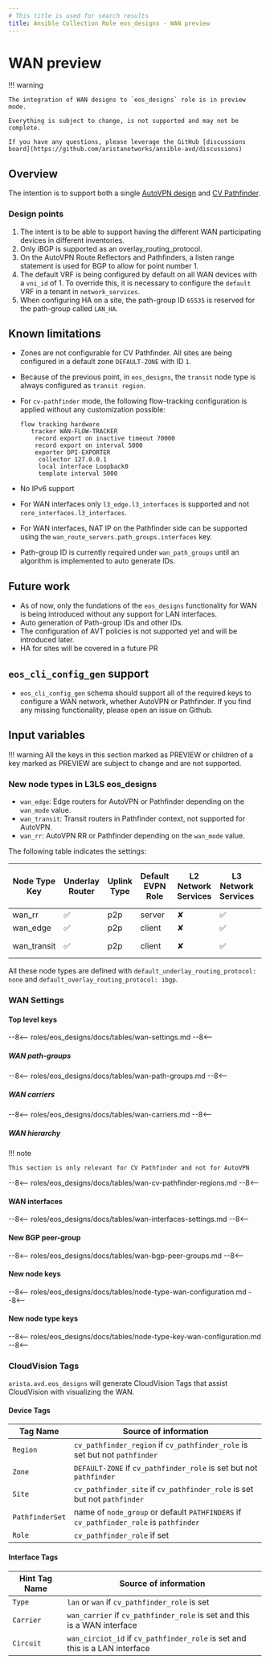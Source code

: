 ```yaml
---
# This title is used for search results
title: Ansible Collection Role eos_designs - WAN preview
---
```

<!--
  ~ Copyright (c) 2023-2024 Arista Networks, Inc.
  ~ Use of this source code is governed by the Apache License 2.0
  ~ that can be found in the LICENSE file.
  -->

# WAN preview

!!! warning

    The integration of WAN designs to `eos_designs` role is in preview mode.

    Everything is subject to change, is not supported and may not be complete.

    If you have any questions, please leverage the GitHub [discussions board](https://github.com/aristanetworks/ansible-avd/discussions)

## Overview

The intention is to support both a single [AutoVPN design](https://www.arista.com/en/cg-veos-router/veos-router-auto-vpn) and [CV Pathfinder](https://www.arista.com/en/solutions/enterprise-wan/pathfinder).

### Design points

1. The intent is to be able to support having the different WAN participating devices in different inventories.
2. Only iBGP is supported as an overlay_routing_protocol.
3. On the AutoVPN Route Reflectors and Pathfinders, a listen range statement is used for BGP to allow for point number 1.
4. The default VRF is being configured by default on all WAN devices with a `vni_id` of 1. To override this, it is necessary to configure the `default` VRF in a tenant in `network_services`.
5. When configuring HA on a site, the path-group ID `65535` is reserved for the path-group called `LAN_HA`.

## Known limitations

- Zones are not configurable for CV Pathfinder. All sites are being configured in a default zone `DEFAULT-ZONE` with ID `1`.
- Because of the previous point, in `eos_designs`, the `transit` node type is always configured as `transit region`.
- For `cv-pathfinder` mode, the following flow-tracking configuration is applied
    without any customization possible:

    ```eos
    flow tracking hardware
       tracker WAN-FLOW-TRACKER
        record export on inactive timeout 70000
        record export on interval 5000
        exporter DPI-EXPORTER
         collector 127.0.0.1
         local interface Loopback0
         template interval 5000
    ```

- No IPv6 support
- For WAN interfaces only `l3_edge.l3_interfaces` is supported  and not `core_interfaces.l3_interfaces`.
- For WAN interfaces, NAT IP on the Pathfinder side can be supported using the `wan_route_servers.path_groups.interfaces` key.
- Path-group ID is currently required under `wan_path_groups` until an algorithm is implemented to auto generate IDs.

## Future work

- As of now, only the fundations of the `eos_designs` functionality for WAN is
    being introduced without any support for LAN interfaces.
- Auto generation of Path-group IDs and other IDs.
- The configuration of AVT policies is not supported yet and will be introduced
    later.
- HA for sites will be covered in a future PR

## `eos_cli_config_gen` support

- `eos_cli_config_gen` schema should support all of the required keys to
    configure a WAN network, whether AutoVPN or Pathfinder. If you find any
    missing functionality, please open an issue on Github.

## Input variables

!!! warning
    All the keys in this section marked as PREVIEW or children of a key marked as
    PREVIEW are subject to change and are not supported.

### New node types in L3LS eos_designs

- `wan_edge`: Edge routers for AutoVPN or Pathfinder depending on the `wan_mode` value.
- `wan_transit`: Transit routers in Pathfinder context, not supported for AutoVPN.
- `wan_rr`: AutoVPN RR or Pathfinder depending on the `wan_mode` value.

The following table indicates the settings:

| Node Type Key      | Underlay Router | Uplink Type | Default EVPN Role  | L2 Network Services | L3 Network Services | VTEP | MLAG Support | Connected Endpoints | Defaut WAN Role | Default CV Pathfinder Role |
| ------------------ | --------------- | ------------ | ----------------- | ------------------- | ------------------- | ---- | ------------ | ------------------- | --------------- | -------------------------- |
| wan_rr             | ✅              | p2p          | server            | ✘                   | ✅                  | ✘    | ✘            | ✘                   | server          | pathfinder                 |
| wan_edge           | ✅              | p2p          | client            | ✘                   | ✅                  | ✘    | ✘            | ✘                   | client          | edge                       |
| wan_transit        | ✅              | p2p          | client            | ✘                   | ✅                  | ✘    | ✘            | ✘                   | client          | transit region             |

All these node types are defined with `default_underlay_routing_protocol: none` and `default_overlay_routing_protocol: ibgp`.

### WAN Settings

#### Top level keys

--8<--
roles/eos_designs/docs/tables/wan-settings.md
--8<--

##### WAN path-groups

--8<--
roles/eos_designs/docs/tables/wan-path-groups.md
--8<--

##### WAN carriers

--8<--
roles/eos_designs/docs/tables/wan-carriers.md
--8<--

##### WAN hierarchy

!!! note

    This section is only relevant for CV Pathfinder and not for AutoVPN

--8<--
roles/eos_designs/docs/tables/wan-cv-pathfinder-regions.md
--8<--

#### WAN interfaces

--8<--
roles/eos_designs/docs/tables/wan-interfaces-settings.md
--8<--

#### New BGP peer-group

--8<--
roles/eos_designs/docs/tables/wan-bgp-peer-groups.md
--8<--

#### New node keys

--8<--
roles/eos_designs/docs/tables/node-type-wan-configuration.md
--8<--

#### New node type keys

--8<--
roles/eos_designs/docs/tables/node-type-key-wan-configuration.md
--8<--

### CloudVision Tags

`arista.avd.eos_designs` will generate CloudVision Tags that assist CloudVision with visualizing the WAN.

#### Device Tags

| Tag Name | Source of information |
| -------- | --------------------- |
| `Region` | `cv_pathfinder_region` if `cv_pathfinder_role` is set but not `pathfinder` |
| `Zone` | `DEFAULT-ZONE` if `cv_pathfinder_role` is set but not `pathfinder` |
| `Site` | `cv_pathfinder_site` if `cv_pathfinder_role` is set but not `pathfinder` |
| `PathfinderSet` | name of `node_group` or default `PATHFINDERS` if `cv_pathfinder_role` is `pathfinder` |
| `Role` | `cv_pathfinder_role` if set |

#### Interface Tags

| Hint Tag Name | Source of information |
| ------------- | --------------------- |
| `Type` | `lan` or `wan` if `cv_pathfinder_role` is set |
| `Carrier` | `wan_carrier` if `cv_pathfinder_role` is set and this is a WAN interface |
| `Circuit` | `wan_circiot_id` if `cv_pathfinder_role` is set and this is a LAN interface |
